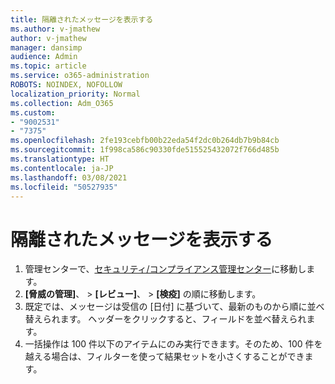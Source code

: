 ```yaml
---
title: 隔離されたメッセージを表示する
ms.author: v-jmathew
author: v-jmathew
manager: dansimp
audience: Admin
ms.topic: article
ms.service: o365-administration
ROBOTS: NOINDEX, NOFOLLOW
localization_priority: Normal
ms.collection: Adm_O365
ms.custom:
- "9002531"
- "7375"
ms.openlocfilehash: 2fe193cebfb00b22eda54f2dc0b264db7b9b84cb
ms.sourcegitcommit: 1f998ca586c90330fde515525432072f766d485b
ms.translationtype: HT
ms.contentlocale: ja-JP
ms.lasthandoff: 03/08/2021
ms.locfileid: "50527935"
---
```

# <a name="view-all-quarantined-messages"></a>隔離されたメッセージを表示する

1. 管理センターで、[セキュリティ/コンプライアンス管理センター](https://go.microsoft.com/fwlink/p/?linkid=2077143)に移動します。
2. **[脅威の管理]**、 > **[レビュー]**、 > **[検疫]** の順に移動します。
3. 既定では、メッセージは受信の [日付] に基づいて、最新のものから順に並べ替えられます。 ヘッダーをクリックすると、フィールドを並べ替えられます。
4. 一括操作は 100 件以下のアイテムにのみ実行できます。そのため、100 件を越える場合は、フィルターを使って結果セットを小さくすることができます。
